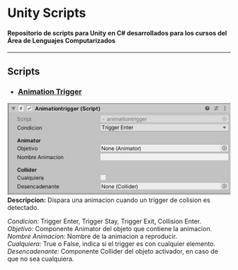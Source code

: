 # Unity Scripts

#### Repositorio de scripts para Unity en C# desarrollados para los cursos del Área de Lenguajes Computarizados
----
## Scripts
* ### [Animation Trigger](files/animationtrigger.cs)
![captura de animationtrigger](img/animationtrigger.JPG)  
**Descripcion:** Dispara una animacion cuando un trigger de colision es detectado.


*Condicion:* Trigger Enter, Trigger Stay, Trigger Exit, Collision Enter.  
*Objetivo:* Componente Animator del objeto que contiene la animacion.  
*Nombre Animacion:* Nombre de la animacion a reproducir.  
*Cualquiera:* True o False, indica si el trigger es con cualquier elemento.  
*Desencadenante:* Componente Collider del objeto activador, en caso de que no sea cualquiera.


  
  
  
